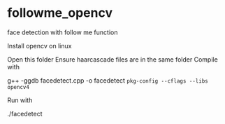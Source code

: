 # followme_opencv
face detection with follow me function

Install opencv on linux 

Open this folder
Ensure haarcascade files are in the same folder
Compile with 

g++ -ggdb facedetect.cpp -o facedetect `pkg-config --cflags --libs opencv4`

Run with 

./facedetect

